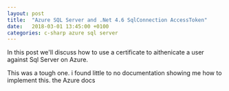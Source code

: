 ```yaml
---
layout: post
title:  "Azure SQL Server and .Net 4.6 SqlConnection AccessToken"
date:   2018-03-01 13:45:00 +0100
categories: c-sharp azure sql server
---
```


In this post we'll discuss how to use a certificate to aithenicate a user against Sql Server on Azure.

This was a tough one. i found little to no documentation showing me how to implement this. the Azure docs 